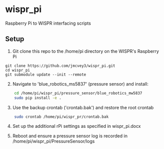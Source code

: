 # wispr_pi
Raspberry Pi to WISPR interfacing scripts

## Setup
1. Git clone this repo to the /home/pi directory on the WISPR's Raspberry Pi
```
git clone https://github.com/jmcvey3/wispr_pi.git
cd wispr_pi
git submodule update --init --remote
```
2. Navigate to 'blue_robotics_ms5837' (pressure sensor) and install:
```bash
    cd /home/pi/wispr_pi/pressure_sensor/blue_robotics_mw5837
    sudo pip install -e .
```

3. Use the backup crontab ('crontab.bak') and restore the root crontab 
```bash
    sudo crontab /home/pi/wispr_pr/crontab.bak
```

4. Set up the additional rPi settings as specified in wispr_pi.docx

5. Reboot and ensure a pressure sensor log is recorded in /home/pi/wispr_pi/PressureSensor/logs
